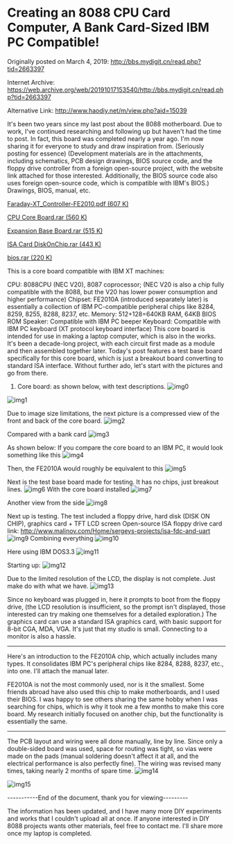 # Creating an 8088 CPU Card Computer, A Bank Card-Sized IBM PC Compatible!

Originally posted on March 4, 2019:
http://bbs.mydigit.cn/read.php?tid=2663397

Internet Archive:
https://web.archive.org/web/20191017153540/http://bbs.mydigit.cn/read.php?tid=2663397

Alternative Link:
http://www.haodiy.net/m/view.php?aid=15039

It's been two years since my last post about the 8088 motherboard. Due to work, I've continued researching and following up but haven't had the time to post. In fact, this board was completed nearly a year ago. I'm now sharing it for everyone to study and draw inspiration from. (Seriously posting for essence)
(Development materials are in the attachments, including schematics, PCB design drawings, BIOS source code, and the floppy drive controller from a foreign open-source project, with the website link attached for those interested. Additionally, the BIOS source code also uses foreign open-source code, which is compatible with IBM's BIOS.)
Drawings, BIOS, manual, etc.

[Faraday-XT_Controller-FE2010.pdf (607 K)](attachment\20190304_Faraday-XT_Controller-FE2010.pdf)

[CPU Core Board.rar (560 K)](attachment\20190304_CPU_board.rar)

[Expansion Base Board.rar (515 K)](attachment\20190304_expand_board.rar)

[ISA Card DiskOnChip.rar (443 K)](attachment\20190304_ISA_DiskOnChip.rar)

[bios.rar (220 K)](attachment\20190304_bios.rar)

This is a core board compatible with IBM XT machines:

CPU: 8088CPU (NEC V20), 8087 coprocessor; (NEC V20 is also a chip fully compatible with the 8088, but the V20 has lower power consumption and higher performance)
Chipset: FE2010A (introduced separately later) is essentially a collection of IBM PC-compatible peripheral chips like 8284, 8259, 8255, 8288, 8237, etc.
Memory: 512+128=640KB RAM, 64KB BIOS ROM
Speaker: Compatible with IBM PC beeper
Keyboard: Compatible with IBM PC keyboard (XT protocol keyboard interface)
This core board is intended for use in making a laptop computer, which is also in the works. It's been a decade-long project, with each circuit first made as a module and then assembled together later. Today's post features a test base board specifically for this core board, which is just a breakout board converting to standard ISA interface. Without further ado, let's start with the pictures and go from there.

1. Core board: as shown below, with text descriptions.
![img0](images\20190304_00.jpg)

![img1](images\20190304_01.jpg)

Due to image size limitations, the next picture is a compressed view of the front and back of the core board.
![img2](images\20190304_02.jpg)

Compared with a bank card
![img3](images\20190304_03.jpg)

As shown below: If you compare the core board to an IBM PC, it would look something like this
![img4](images\20190304_04.jpg)

Then, the FE2010A would roughly be equivalent to this
![img5](images\20190304_05.jpg)

Next is the test base board made for testing. It has no chips, just breakout lines.
![img6](images\20190304_06.jpg)
With the core board installed
![img7](images\20190304_07.jpg)

Another view from the side
![img8](images\20190304_08.jpg)

Next up is testing. The test included a floppy drive, hard disk (DISK ON CHIP), graphics card + TFT LCD screen
Open-source ISA floppy drive card link: http://www.malinov.com/Home/sergeys-projects/isa-fdc-and-uart
![img9](images\20190304_09.jpg)
Combining everything
![img10](images\20190304_10.jpg)

Here using IBM DOS3.3
![img11](images\20190304_11.jpg)

Starting up:
![img12](images\20190304_12.jpg)

Due to the limited resolution of the LCD, the display is not complete. Just make do with what we have.
![img13](images\20190304_13.jpg)

Since no keyboard was plugged in, here it prompts to boot from the floppy drive, (the LCD resolution is insufficient, so the prompt isn't displayed, those interested can try making one themselves for a detailed exploration.)
The graphics card can use a standard ISA graphics card, with basic support for 8-bit CGA, MDA, VGA. It's just that my studio is small. Connecting to a monitor is also a hassle.

__________________

Here's an introduction to the FE2010A chip, which actually includes many types. It consolidates IBM PC's peripheral chips like 8284, 8288, 8237, etc., into one. I'll attach the manual later.

FE2010A is not the most commonly used, nor is it the smallest. Some friends abroad have also used this chip to make motherboards, and I used their BIOS. I was happy to see others sharing the same hobby when I was searching for chips, which is why it took me a few months to make this core board. My research initially focused on another chip, but the functionality is essentially the same.

__________________

The PCB layout and wiring were all done manually, line by line. Since only a double-sided board was used, space for routing was tight, so vias were made on the pads (manual soldering doesn't affect it at all, and the electrical performance is also perfectly fine). The wiring was revised many times, taking nearly 2 months of spare time.
![img14](images\20190304_14.jpg)

![img15](images\20190304_15.jpg)

-----------End of the document, thank you for viewing---------

The information has been updated, and I have many more DIY experiments and works that I couldn't upload all at once. If anyone interested in DIY 8088 projects wants other materials, feel free to contact me. I'll share more once my laptop is completed.